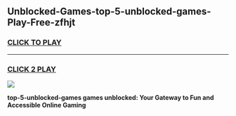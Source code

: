 
## Unblocked-Games-top-5-unblocked-games-Play-Free-zfhjt
<h3>
<a href="https://premium76.site?title=top-5-unblocked-games&ref=15A">CLICK TO PLAY</a></h3>
<hr>

<h3>
<a href="https://premium76.site?title=top-5-unblocked-games&ref=15A">CLICK 2 PLAY</a>
  
</h3>

<a href="https://premium76.site?title=top-5-unblocked-games&ref=15A"><img src="https://clearcache.store/games.png"></a>


**top-5-unblocked-games games unblocked: Your Gateway to Fun and Accessible Online Gaming**
